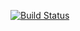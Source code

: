 [![Build Status](https://travis-ci.org/Oukanina/myblog.svg?branch=master)](https://travis-ci.org/Oukanina/myblog)
